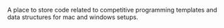 A place to store code related to competitive programming templates and data structures for mac and windows setups.
